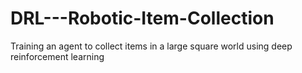 # DRL---Robotic-Item-Collection
Training an agent to collect items in a large square world using deep reinforcement learning
